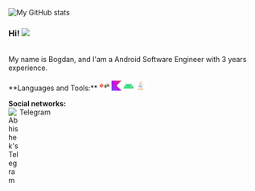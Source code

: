 ![My GitHub stats](https://github-readme-stats.vercel.app/api?username=BogdanTelepov&show_icons=true&theme=transparent)

### Hi! <img src="https://media.giphy.com/media/hvRJCLFzcasrR4ia7z/giphy.gif" width="25px">
<br />
My name is Bogdan, and I'am a Android Software Engineer with 3 years experience.
<br />
<br />
**Languages and Tools:**  
<code><img height="20" src="https://raw.githubusercontent.com/github/explore/80688e429a7d4ef2fca1e82350fe8e3517d3494d/topics/git/git.png"></code>
<code><img height="20" src="https://raw.githubusercontent.com/github/explore/80688e429a7d4ef2fca1e82350fe8e3517d3494d/topics/kotlin/kotlin.png"></code>
<code><img height="20" src="https://raw.githubusercontent.com/github/explore/80688e429a7d4ef2fca1e82350fe8e3517d3494d/topics/android/android.png"></code>
<code><img height="20" src="https://raw.githubusercontent.com/github/explore/80688e429a7d4ef2fca1e82350fe8e3517d3494d/topics/java/java.png"></code>


**Social networks:**
<br />
Telegram
<a href="https://t.me/bogdiiii">
  <img align="left" alt="Abhishek's Telegram" width="22px" src="https://cdn.jsdelivr.net/npm/simple-icons@v3/icons/telegram.svg" />
</a>
